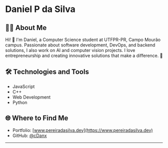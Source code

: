 # Daniel P da Silva

## 👨‍💻 About Me
Hi! 👋 I'm Daniel, a Computer Science student at UTFPR-PR, Campo Mourão campus. Passionate about software development, DevOps, and backend solutions, I also work on AI and computer vision projects. I love entrepreneurship and creating innovative solutions that make a difference. 🚀

## 🛠️ Technologies and Tools
- JavaScript
- C++
- Web Development
- Python

## 🌐 Where to Find Me
- Portfolio: [www.pereiradasilva.dev](https://www.pereiradasilva.dev)
- GitHub: [@cDanx](https://github.com/cDanx)

---
